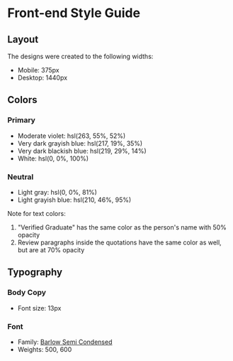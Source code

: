 # Front-end Style Guide

## Layout

The designs were created to the following widths:

-   Mobile: 375px
-   Desktop: 1440px

## Colors

### Primary

-   Moderate violet: hsl(263, 55%, 52%)
-   Very dark grayish blue: hsl(217, 19%, 35%)
-   Very dark blackish blue: hsl(219, 29%, 14%)
-   White: hsl(0, 0%, 100%)

### Neutral

-   Light gray: hsl(0, 0%, 81%)
-   Light grayish blue: hsl(210, 46%, 95%)

Note for text colors:

1. "Verified Graduate" has the same color as the person's name with 50% opacity
2. Review paragraphs inside the quotations have the same color as well, but are at 70% opacity

## Typography

### Body Copy

-   Font size: 13px

### Font

-   Family: [Barlow Semi Condensed](https://fonts.google.com/specimen/Barlow+Semi+Condensed)
-   Weights: 500, 600
